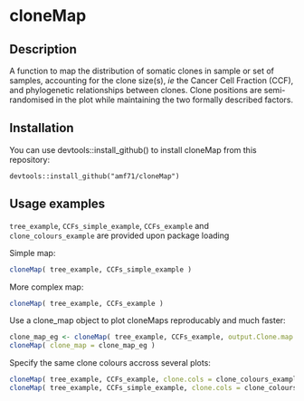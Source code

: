 
# cloneMap


## Description

A function to map the distribution of somatic clones in sample or set of samples, accounting for the clone size(s), *ie* the Cancer Cell Fraction (CCF), and phylogenetic relationships between clones. Clone positions are semi-randomised in the plot while maintaining the two formally described factors.  


## Installation

You can use devtools::install_github() to install cloneMap from this repository:

`devtools::install_github("amf71/cloneMap")`


## Usage examples

`tree_example`, `CCFs_simple_example`, `CCFs_example` and `clone_colours_example` are provided upon package loading


Simple map:

```R
cloneMap( tree_example, CCFs_simple_example )
```

More complex map:

```R
cloneMap( tree_example, CCFs_example )
```

Use a clone_map object to  plot cloneMaps reproducably and much faster:
 
```R
clone_map_eg <- cloneMap( tree_example, CCFs_example, output.Clone.map.obj = TRUE, plot.data = FALSE )
cloneMap( clone_map = clone_map_eg )
```

Specify the same clone colours accross several plots:
 
```R
cloneMap( tree_example, CCFs_example, clone.cols = clone_colours_example )
cloneMap( tree_example, CCFs_simple_example, clone.cols = clone_colours_example )
```
